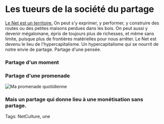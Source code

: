 # Les tueurs de la société du partage

[Le Net est un territoire.](http://blog.tcrouzet.com/tag/territoire/) On peut s'y exprimer, y performer, y construire des routes ou des petites maisons perdues dans les bois. On peut aussi y devenir mégalomane, épris de toujours plus de richesses, et même sans limite, puisque plus de frontières matérielles pour nous arrêter. Le Net est devenu le lieu de l'hypercapitalisme. Un hypercapitalisme qui se nourrit de notre envie de partage. Partage d'une pensée.<span id="more-30842"></span>

### Partage d'un moment


### Partage d'une promenade

![Ma promenade quotidienne](http://blog.tcrouzet.comhttps://tcrouzet.com/images_tc/2013/02/hike1.jpg)

### Mais un partage qui donne lieu à une monétisation sans partage.

Tags: NetCulture, une